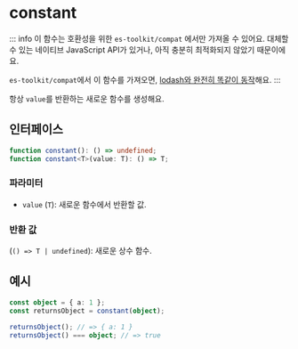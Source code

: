 # constant

::: info
이 함수는 호환성을 위한 `es-toolkit/compat` 에서만 가져올 수 있어요. 대체할 수 있는 네이티브 JavaScript API가 있거나, 아직 충분히 최적화되지 않았기 때문이에요.

`es-toolkit/compat`에서 이 함수를 가져오면, [lodash와 완전히 똑같이 동작](../../../compatibility.md)해요.
:::

항상 `value`를 반환하는 새로운 함수를 생성해요.

## 인터페이스

```typescript
function constant(): () => undefined;
function constant<T>(value: T): () => T;
```

### 파라미터

- `value` (`T`): 새로운 함수에서 반환할 값.

### 반환 값

(`() => T | undefined`): 새로운 상수 함수.

## 예시

```typescript
const object = { a: 1 };
const returnsObject = constant(object);

returnsObject(); // => { a: 1 }
returnsObject() === object; // => true
```
